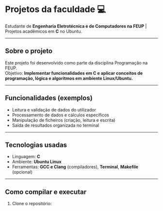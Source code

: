 # Projetos da faculdade 💻

Estudante de **Engenharia Eletrotécnica e de Computadores na FEUP** | Projetos acadêmicos em **C** no Ubuntu.

---

## Sobre o projeto
Este projeto foi desenvolvido como parte da disciplina Programação na FEUP.  
Objetivo: **Implementar funcionalidades em C e aplicar conceitos de programação, lógica e algoritmos em ambiente Linux/Ubuntu.**

---

## Funcionalidades (exemplos)
- Leitura e validação de dados do utilizador  
- Processamento de dados e cálculos específicos  
- Manipulação de ficheiros (criação, leitura e escrita)  
- Saída de resultados organizada no terminal  



---

## Tecnologias usadas
- Linguagem: **C**  
- Ambiente: **Ubuntu Linux**  
- Ferramentas: **GCC e Clang** (compiladores), **Terminal**, **Makefile** (opcional)  

---

## Como compilar e executar
1. Clone o repositório:
   ```bash
